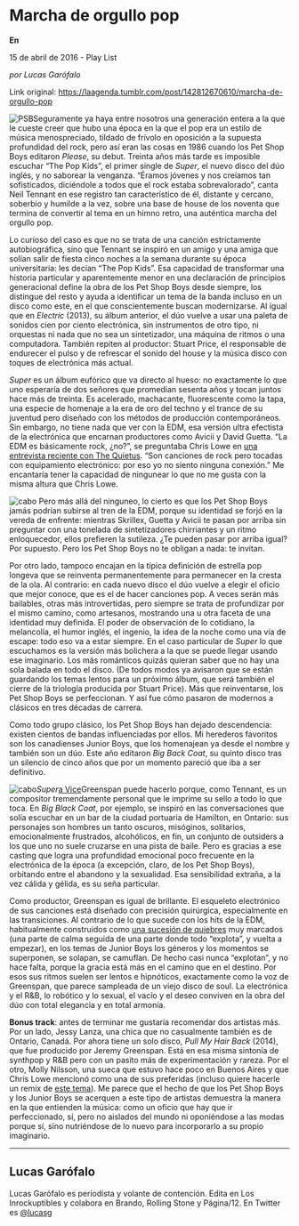 # Marcha de orgullo pop

**En**

15 de abril de 2016 - Play List

_por Lucas Garófalo_

Link original: https://laagenda.tumblr.com/post/142812670610/marcha-de-orgullo-pop

![PSB](https://64.media.tumblr.com/f1525c1a6636e971a8beafcf22e29c55/tumblr_inline_pjzpha6vWz1t6q87u_500.jpg)Seguramente ya haya entre nosotros una
generación entera a la que le cueste creer que hubo una época en la
que el pop era un estilo de música menospreciado, tildado de frívolo
en oposición a la supuesta profundidad del rock, pero así eran las
cosas en 1986 cuando los Pet Shop Boys editaron *Please*, su
debut. Treinta años más tarde es imposible escuchar “The Pop
Kids”, el primer single de *Super*, el nuevo disco del dúo
inglés, y no saborear la venganza. “Éramos jóvenes y nos
creíamos tan sofisticados, diciéndole a todos que el rock estaba
sobrevalorado”, canta Neil Tennant en ese registro tan
característico de él, distante y cercano, soberbio y humilde a la
vez, sobre una base de house de los noventa que termina de convertir
al tema en un himno retro, una auténtica marcha del orgullo pop. 


  
  



Lo curioso del caso es que no se trata de una canción estrictamente autobiográfica, sino que Tennant se
inspiró en un amigo y una amiga que solían salir de fiesta cinco
noches a la semana durante su época universitaria: les decían “The
Pop Kids”. Esa capacidad de transformar una historia particular y
aparentemente menor en una declaración de principios generacional
define la obra de los Pet Shop Boys desde siempre, los distingue del
resto y ayuda a identificar un tema de la banda incluso en un disco
como este, en el que conscientemente buscan modernizarse. Al igual
que en *Electric* (2013), su álbum anterior, el dúo vuelve a
usar una paleta de sonidos cien por ciento electrónica, sin
instrumentos de otro tipo, ni orquestas ni nada que no sea un
sintetizador, una máquina de ritmos o una computadora. También
repiten al productor: Stuart Price, el responsable de endurecer el
pulso y de refrescar el sonido del house y la música disco con
toques de electrónica más actual. 


*Super* es un álbum eufórico que
va directo al hueso: no exactamente lo que uno esperaría de dos
señores que promedian sesenta años y tocan juntos hace más de
treinta. Es acelerado, machacante, fluorescente como la tapa, una
especie de homenaje a la era de oro del techno y el trance de su
juventud pero diseñado con los métodos de producción
contemporáneos. Sin embargo, no tiene nada que ver con la EDM, esa
versión ultra efectista de la electrónica que encarnan productores
como Avicii y David Guetta. “La EDM es básicamente rock, ¿no?”,
se preguntaba Chris Lowe en [una
entrevista reciente con The Quietus](http://thequietus.com/articles/19915-pet-shop-boys-chris-lowe-interview). “Son canciones
de rock pero tocadas con equipamiento electrónico: por eso yo no
siento ninguna conexión.” Me encantaría tener la capacidad de
ningunear lo que no me gusta con la misma altura que Chris Lowe. 


![cabo](https://64.media.tumblr.com/ab7fa748ac590e1ccd310976acc630f4/tumblr_inline_pjzphbL6n91t6q87u_250.jpg)
Pero más allá del ninguneo, lo cierto
es que los Pet Shop Boys jamás podrían subirse al tren de la EDM,
porque su identidad se forjó en la vereda de enfrente: mientras
Skrillex, Guetta y Avicii te pasan por arriba sin preguntar con una
tonelada de sintetizadores chirriantes y un ritmo enloquecedor, ellos
prefieren la sutileza. ¿Te pueden pasar por arriba igual? Por
supuesto. Pero los Pet Shop Boys no te obligan a nada: te invitan. 


Por otro lado, tampoco encajan en la
típica definición de estrella pop longeva que se reinventa
permanentemente para permanecer en la cresta de la ola. Al contrario:
en cada nuevo disco el dúo vuelve a elegir el oficio que mejor
conoce, que es el de hacer canciones pop. A veces serán más
bailables, otras más introvertidas, pero siempre se trata de
profundizar por el mismo camino, como artesanos, mostrando una u otra
faceta de una identidad muy definida. El poder de observación de lo
cotidiano, la melancolía, el humor inglés, el ingenio, la idea de
la noche como una vía de escape: todo eso va a estar siempre. En el
caso particular de *Super* lo que escuchamos es la versión más
bolichera a la que se puede llegar usando ese imaginario. Los más
románticos quizás quieran saber que no hay una sola balada en todo
el disco. (De todos modos ya avisaron que se están guardando los
temas lentos para un próximo álbum, que será también el cierre de
la triología producida por Stuart Price). Más que reinventarse, los
Pet Shop Boys se perfeccionan. Y así fue cómo pasaron de modernos a
clásicos en tres décadas de carrera.




Como todo grupo clásico, los Pet Shop
Boys han dejado descendencia: existen cientos de bandas influenciadas
por ellos. Mi herederos favoritos son los canadienses Junior Boys,
que los homenajean ya desde el nombre y también son un dúo. Este
año editaron *Big Back Coat*, su quinto disco tras un silencio
de cinco años que por un momento pareció que iba a ser definitivo.


![cabo](https://64.media.tumblr.com/3178da70f38e91cfb307445a7ce0fe8b/tumblr_inline_pjzphcVKd41t6q87u_250.jpg)*Super*[a
Vice](http://noisey.vice.com/es/blog/junior-boys-interview-big-black-coat-2015)Greenspan puede hacerlo porque, como
Tennant, es un compositor tremendamente personal que le imprime su
sello a todo lo que toca. En *Big Black Coat*, por ejemplo, se
inspiró en las conversaciones que solía escuchar en un bar de la
ciudad portuaria de Hamilton, en Ontario: sus personajes son hombres
un tanto oscuros, misóginos, solitarios, emocionalmente frustrados,
alcohólicos, en fin, un conjunto de outsiders a los que uno no suele
cruzarse en una pista de baile. Pero es gracias a ese casting que
logra una profundidad emocional poco frecuente en la electrónica de
la época (a excepción, claro, de los Pet Shop Boys), orbitando
entre el abandono y la sexualidad. Esa sensibilidad extraña, a la
vez cálida y gélida, es su seña particular.

  


Como productor, Greenspan es igual de
brillante. El esqueleto electrónico de sus canciones está diseñado
con precisión quirúrgica, especialmente en las transiciones. Al
contrario de lo que sucede con los hits de la EDM, habitualmente
construidos como [una
sucesión de quiebres](https://www.youtube.com/watch?v=Sg7gYDa1Ryc) muy marcados (una parte de calma
seguida de una parte donde todo “explota”, y vuelta a empezar),
en los temas de Junior Boys los géneros y los momentos se
superponen, se solapan, se camuflan. De hecho casi nunca “explotan”,
y no hace falta, porque la gracia está más en el camino que en el
destino. Por esos sus ritmos suelen ser lentos e hipnóticos,
exactamente como la voz de Greenspan, que parece sampleada de un
viejo disco de soul. La electrónica y el R&B, lo robótico y lo
sexual, el vacío y el deseo conviven en la obra del dúo con total
elegancia y en total armonía. 


  


**Bonus track**: antes de terminar
me gustaría recomendar dos artistas más. Por un lado, Jessy Lanza,
una chica que no casualmente también es de Ontario, Canadá. Por
ahora tiene un solo disco, *Pull My Hair Back* (2014), que fue
producido por Jeremy Greenspan. Está en esa misma sintonía de
synthpop y R&B pero con un pasito más de experimentación y
rareza. Por el otro, Molly Nilsson, una sueca que estuvo hace poco en
Buenos Aires y que Chris Lowe mencionó como una de sus preferidas
(incluso quiere hacerle un remix de [este
tema](https://www.youtube.com/watch?v=7ULuRsR6XMM)). Me parece que el hecho de que los Pet Shop Boys
y los Junior Boys se acerquen a este tipo de artistas demuestra la
manera en la que entienden la música: como un oficio que hay que ir
perfeccionado, sí, pero no aislados del mundo ni oponiéndose a las
modas porque sí, sino nutriéndose de lo nuevo para incorporarlo a
su propio imaginario. 


  




---

 Lucas Garófalo
---------------

 Lucas Garófalo es periodista y volante de contención. Edita en Los Inrockuptibles y colabora en Brando, Rolling Stone y Página/12. En Twitter es [@lucasg](https://twitter.com/lucasg) 

